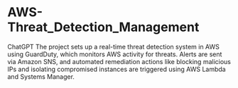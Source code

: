 # AWS-Threat_Detection_Management
ChatGPT The project sets up a real-time threat detection system in AWS using GuardDuty, which monitors AWS activity for threats. Alerts are sent via Amazon SNS, and automated remediation actions like blocking malicious IPs and isolating compromised instances are triggered using AWS Lambda and Systems Manager.

